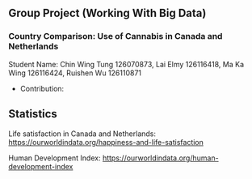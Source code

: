 ## Group Project (Working With Big Data)
### Country Comparison: Use of Cannabis in Canada and Netherlands
Student Name: Chin Wing Tung 126070873, Lai Elmy 126116418, Ma Ka Wing 126116424, Ruishen Wu 126110871
- Contribution:


## Statistics 
Life satisfaction in Canada and Netherlands:
https://ourworldindata.org/happiness-and-life-satisfaction

Human Development Index:
https://ourworldindata.org/human-development-index

